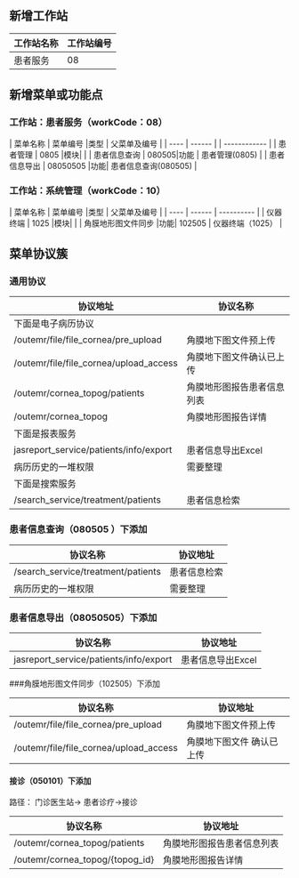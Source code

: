 ## 新增工作站

| 工作站名称 | 工作站编号   |
| ---- | ------ |
| 患者服务 | 08 |


## 新增菜单或功能点


### 工作站：患者服务（workCode：08）

| 菜单名称 | 菜单编号 |类型  | 父菜单及编号     |
| ---- | ------ | | ------------ |
| 患者管理 | 0805 |模块|  |
| 患者信息查询 | 080505|功能 | 患者管理(0805) |
| 患者信息导出 | 08050505 |功能| 患者信息查询(080505) |


### 工作站：系统管理（workCode：10）

| 菜单名称 | 菜单编号 |类型  | 父菜单及编号     |
| ---- | ------ | ---------- |
| 仪器终端 | 1025 |模块|  |
| 角膜地形图文件同步 |功能| 102505 | 仪器终端（1025） |




## 菜单协议簇

### 通用协议

| 协议地址       | 协议名称      |
| ------------------ | ------- |
|下面是电子病历协议            |   |
| /outemr/file/file_cornea/pre_upload    | 角膜地下图文件预上传       |
| /outemr/file/file_cornea/upload_access | 角膜地下图文件确认已上传 |
| /outemr/cornea_topog/patients   | 角膜地形图报告患者信息列表 |
| /outemr/cornea_topog | 角膜地形图报告详情         |
|下面是报表服务            |   |
| jasreport_service/patients/info/export | 患者信息导出Excel |
| 病历历史的一堆权限 | 需要整理 |
|下面是搜索服务            |   |
| /search_service/treatment/patients | 患者信息检索             |


###  患者信息查询（080505 ）下添加

| 协议名称                           | 协议地址     |
| ---------------------------------- | ------------ |
| /search_service/treatment/patients | 患者信息检索 |
| 病历历史的一堆权限                 | 需要整理     |

### 患者信息导出（08050505）下添加

| 协议名称                               | 协议地址          |
| -------------------------------------- | ----------------- |
| jasreport_service/patients/info/export | 患者信息导出Excel |

###角膜地形图文件同步（102505）下添加

| 协议名称                               | 协议地址                   |
| -------------------------------------- | -------------------------- |
| /outemr/file/file_cornea/pre_upload    | 角膜地下图文件预上传       |
| /outemr/file/file_cornea/upload_access | 角膜地下图文件  确认已上传 |


#### 接诊（050101）下添加
路径： 门诊医生站-> 患者诊疗->接诊

| 协议名称      | 协议地址                                     |
| --------- | ---------------------------------------- |
| /outemr/cornea_topog/patients   | 角膜地形图报告患者信息列表 |
| /outemr/cornea_topog/{topog_id} | 角膜地形图报告详情         |